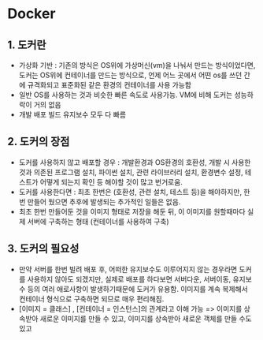 # Docker

## 1. 도커란
- 가상화 기반 : 기존의 방식은 OS위에 가상머신(vm)을 나눠서 만드는 방식이었다면,  
도커는 OS위에 컨테이너를 만드는 방식으로, 언제 어느 곳에서 어떤 os를 쓰던 간에 
규격화되고 표준화된 같은 환경의 컨테이너를 사용 가능함
- 일반 OS를 사용하는 것과 비슷한 빠른 속도로 사용가능. VM에 비해 도커는 성능하락이 거의 없음
- 개발 배포 빌드 유지보수 모두 다 빠름

## 2. 도커의 장점
- 도커를 사용하지 않고 배포할 경우 : 개발환경과 OS환경의 호환성, 개발 시 사용한 것과 의존된 프로그램 설치, 파이썬 설치, 관련 라이브러리 설치, 환경변수 설정, 테스트가 어떻게 되는지 확인 등 해야할 것이 많고 번거로움.
- 도커를 사용한다면 : 최초 한번은 (호환성, 관련 설치, 테스트 등)을 해야하지만, 한 번 만들어 뒀으면 추후에 발생되는 추가적인 일들은 없음.
- 최초 한번 만들어둔 것을 이미지 형태로 저장을 해둔 뒤, 이 이미지를 원할때마다 실제 서버에 구축하는 형태 (컨테이너를 사용하여 구축)

## 3. 도커의 필요성
- 만약 서버를 한번 빌려 배포 후, 어떠한 유지보수도 이루어지지 않는 경우라면 도커를 사용하지 않아도 되겠지만, 실제로 배포를 하다보면 서버다운, 서버이동, 유지보수 등의 여러 애로사항이 발생하기때문에 도커가 유용함. 
이미지를 계속 복제해서 컨테이너 형식으로 구축하면 되므로 매우 편리해짐.
- [이미지 = 클래스] , [컨테이너 = 인스턴스]의 관계라고 이해 가능 => 이미지를 상속받아 새로운 이미지를 만들 수 있고, 이미지를 상속받아 새로운 객체를 만들 수도 있고
